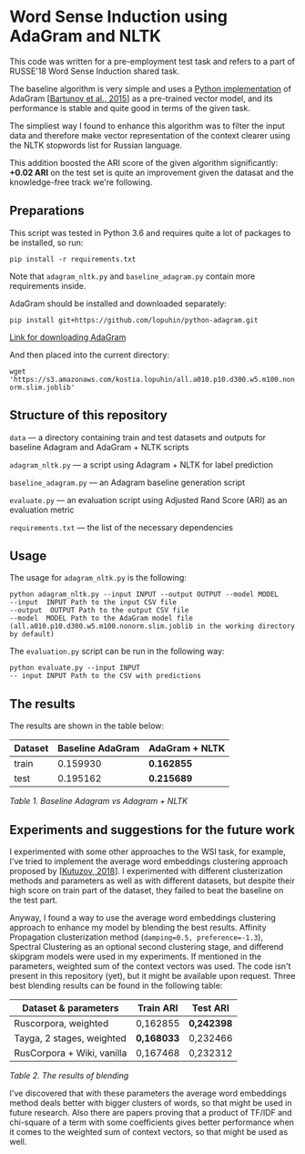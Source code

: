 # Word Sense Induction using AdaGram and NLTK
This code was written for a pre-employment test task and refers to a part of RUSSE'18 Word Sense Induction shared task.

The baseline algorithm is very simple and uses a [Python implementation](https://github.com/lopuhin/python-adagram) of AdaGram [[Bartunov et al., 2015](http://arxiv.org/abs/1502.07257)] as a pre-trained vector model, and its performance is stable and quite good in terms of the given task.

The simpliest way I found to enhance this algorithm was to filter the input data and therefore make vector representation of the context clearer using the NLTK stopwords list for Russian language. 

This addition boosted the ARI score of the given algorithm significantly: **+0.02 ARI** on the test set is quite an improvement given the datasat and the knowledge-free track we're following. 

## Preparations
This script was tested in Python 3.6 and requires quite a lot of packages to be installed, so run:
```
pip install -r requirements.txt
```
Note that `adagram_nltk.py` and `baseline_adagram.py` contain more requirements inside.

AdaGram should be installed and downloaded separately:

```pip install git+https://github.com/lopuhin/python-adagram.git```

[Link for downloading AdaGram](https://s3.amazonaws.com/kostia.lopuhin/all.a010.p10.d300.w5.m100.nonorm.slim.joblib)

And then placed into the current directory:

```wget 'https://s3.amazonaws.com/kostia.lopuhin/all.a010.p10.d300.w5.m100.nonorm.slim.joblib'```

## Structure of this repository
`data` — a directory containing train and test datasets and outputs for baseline Adagram and AdaGram + NLTK scripts

`adagram_nltk.py` — a script using Adagram + NLTK for label prediction

`baseline_adagram.py` — an Adagram baseline generation script

`evaluate.py` — an evaluation script using Adjusted Rand Score (ARI) as an evaluation metric

`requirements.txt` — the list of the necessary dependencies

## Usage
The usage for `adagram_nltk.py` is the following:
```
python adagram_nltk.py --input INPUT --output OUTPUT --model MODEL
--input  INPUT Path to the input CSV file
--output  OUTPUT Path to the output CSV file
--model  MODEL Path to the AdaGram model file (all.a010.p10.d300.w5.m100.nonorm.slim.joblib in the working directory by default)
```
The `evaluation.py` script can be run in the following way:
```
python evaluate.py --input INPUT
-- input INPUT Path to the CSV with predictions
```

##  The results 
The results are shown in the table below:

 |  **Dataset** | **Baseline AdaGram**      | **AdaGram + NLTK** | 
 |---| ------------- | ------------- |
 |train  | 0.159930  | **0.162855** |
 |  test| 0.195162  | **0.215689**  |
 
 *Table 1. Baseline Adagram vs Adagram + NLTK*

## Experiments and suggestions for the future work

I experimented with some other approaches to the WSI task, for example, I've tried to implement the average word embeddings clustering approach proposed by [[Kutuzov, 2018](https://arxiv.org/ftp/arxiv/papers/1805/1805.02258.pdf)]. I experimented with different clusterization methods and parameters as well as with different datasets, but despite their high score on train part of the dataset, they failed to beat the baseline on the test part. 

Anyway, I found a way to use the average word embeddings clustering approach to enhance my model by blending the best results. Affinity Propagation clusterization method (`damping=0.5, preference=-1.3`), Spectral Clustering as an optional second clustering stage, and differend skipgram models were used in my experiments. If mentioned in the parameters, weighted sum of the context vectors was used. The code isn't present in this repository (yet), but it might be available upon request. Three best blending results can be found in the following table:

 |  **Dataset & parameters** | **Train ARI**     | **Test ARI** | 
 |---| ------------- | ------------- |
 |Ruscorpora, weighted  | 0,162855 | **0,242398** |
 |Tayga, 2 stages, weighted |**0,168033** | 0,232466 | 
 |RusCorpora + Wiki, vanilla | 0,167468 | 0,232312  |
 
*Table 2. The results of blending*

I've discovered that with these parameters the average word embeddings method deals better with bigger clusters of words, so that might be used in future research. Also there are papers proving that a product of TF/IDF and chi-square of a term with some coefficients gives better performance when it comes to the weighted sum of context vectors, so that might be used as well.
